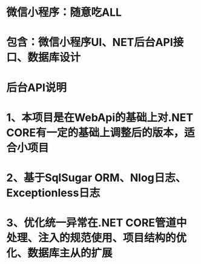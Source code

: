 # 微信小程序：随意吃ALL
# 包含：微信小程序UI、NET后台API接口、数据库设计

# 后台API说明
# 1、本项目是在WebApi的基础上对.NET CORE有一定的基础上调整后的版本，适合小项目 
# 2、基于SqlSugar ORM、Nlog日志、Exceptionless日志
# 3、优化统一异常在.NET CORE管道中处理、注入的规范使用、项目结构的优化、数据库主从的扩展

